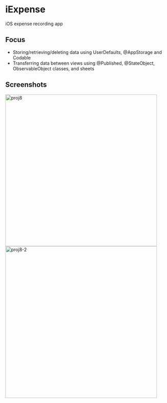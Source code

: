# iExpense
iOS expense recording app

## Focus
* Storing/retrieving/deleting data using UserDefaults, @AppStorage and Codable
* Transferring data between views using @Published, @StateObject, ObservableObject classes, and sheets

## Screenshots
<p float="left">
  <img width="473" alt="proj8" src="https://user-images.githubusercontent.com/29722295/197633651-a26cf3ca-53cb-4edd-9bd4-33ef0e0520eb.png">
  <img width="473" alt="proj8-2" src="https://user-images.githubusercontent.com/29722295/197633696-61b10c0f-3558-4802-9a8e-4daa4946014a.png">
</p>
